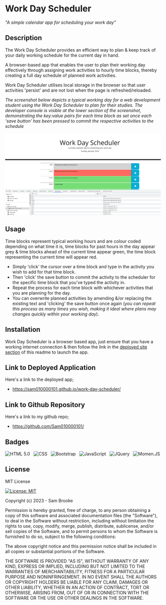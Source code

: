 # Work Day Scheduler
*"A simple calendar app for scheduling your work day"*

## Description
The Work Day Scheduler provides an efficient way to plan & keep track of your daily working schedule for the current day in hand. 

A browser-based app that enables the user to plan their working day effectively through assigning work activities to hourly time blocks, thereby creating a full day schedule of planned work activities.

Work Day Scheduler utilises local storage in the browser so that user activities 'persist' and are not lost when the page is refreshed/reloaded.

*The screenshot below depicts a typical working day for a web development student using the Work Day Scheduler to plan for their studies. The developer console is visible at the lower section of the screenshot, demonstrating the key:value pairs for each time block as set once each 'save button' has been pressed to commit the respective activities to the schedule*

![screenshot-01](./assets/images/01-work-day-scheduler.png)

## Usage
Time blocks represent typical working hours and are colour coded depending on what time it is, time blocks for past hours in the day appear grey & time blocks ahead of the current time appear green, the time block representing the current time will appear red.

* Simply 'click' the cursor over a time block and type in the activity you wish to add for that time block.
* Then 'click' the save button to commit the activity to the scheduler for the specific time block that you've typed the activity in.
* Repeat the process for each time block with whichever activities that you are planning for the day.
* You can overwrite planned activities by amending &/or replacing the existing text and 'clicking' the save button once again (*you can repeat this process as many times you wish, making it ideal where plans may changes quickly within your working day*).

## Installation
Work Day Scheduler is a browser based app, just ensure that you have a working internet connection & then follow the link in the [deployed site section](#link-to-deployed-application) of this readme to launch the app.

## Link to Deployed Application
Here's a link to the deployed app;

* https://sam010000101.github.io/work-day-scheduler/

## Link to Github Repository
Here's a link to my github repo;
* https://github.com/Sam010000101/

## Badges

![HTML 5.0](https://img.shields.io/badge/HTML-5-%23FF5722) &nbsp; ![CSS](https://img.shields.io/badge/CSS-3-%23264de4) &nbsp; ![Bootstrap](https://img.shields.io/badge/Bootstrap-4-%237952b3) &nbsp; ![JavaScript](https://img.shields.io/badge/JavaScript-ES5%20%26%206-%23fdda3e) &nbsp; ![JQuery](https://img.shields.io/badge/JQuery-3-%23b3d4fc) &nbsp; ![Momen.JS](https://img.shields.io/badge/Moment-JS-black)


## License

MIT License

[![License: MIT](https://img.shields.io/badge/License-MIT-yellow.svg)](https://opensource.org/licenses/MIT)

Copyright (c) 2023 - Sam Brooke

Permission is hereby granted, free of charge, to any person obtaining a copy
of this software and associated documentation files (the "Software"), to deal
in the Software without restriction, including without limitation the rights
to use, copy, modify, merge, publish, distribute, sublicense, and/or sell
copies of the Software, and to permit persons to whom the Software is
furnished to do so, subject to the following conditions:

The above copyright notice and this permission notice shall be included in all
copies or substantial portions of the Software.

THE SOFTWARE IS PROVIDED "AS IS", WITHOUT WARRANTY OF ANY KIND, EXPRESS OR
IMPLIED, INCLUDING BUT NOT LIMITED TO THE WARRANTIES OF MERCHANTABILITY,
FITNESS FOR A PARTICULAR PURPOSE AND NONINFRINGEMENT. IN NO EVENT SHALL THE
AUTHORS OR COPYRIGHT HOLDERS BE LIABLE FOR ANY CLAIM, DAMAGES OR OTHER
LIABILITY, WHETHER IN AN ACTION OF CONTRACT, TORT OR OTHERWISE, ARISING FROM,
OUT OF OR IN CONNECTION WITH THE SOFTWARE OR THE USE OR OTHER DEALINGS IN THE
SOFTWARE.
